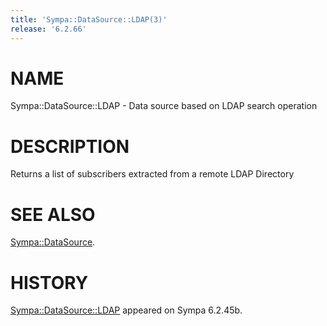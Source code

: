 ```yaml
---
title: 'Sympa::DataSource::LDAP(3)'
release: '6.2.66'
---
```


# NAME

Sympa::DataSource::LDAP - Data source based on LDAP search operation

# DESCRIPTION

Returns a list of subscribers extracted from a remote LDAP Directory

# SEE ALSO

[Sympa::DataSource](./Sympa-DataSource.3.md).

# HISTORY

[Sympa::DataSource::LDAP](./Sympa-DataSource-LDAP.3.md) appeared on Sympa 6.2.45b.
